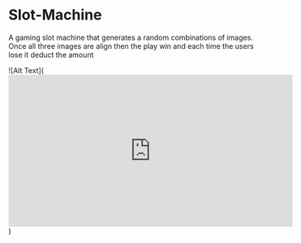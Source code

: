 # Slot-Machine

   A gaming slot machine that generates a random combinations of images. Once all three images are align then the play win and each time the users lose it deduct the amount
   
   ![Alt Text](<iframe src="https://www.facebook.com/plugins/video.php?href=https%3A%2F%2Fwww.facebook.com%2Fjohn.mahautiere%2Fvideos%2F3568952766474661%2F&show_text=0&width=560" width="560" height="299" style="border:none;overflow:hidden" scrolling="no" frameborder="0" allowTransparency="true" allowFullScreen="true"></iframe>
)

